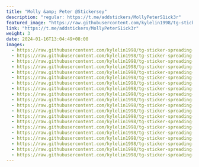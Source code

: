 ```yaml
---
title: "Molly &amp; Peter @Stickersey"
description: "regular: https://t.me/addstickers/MollyPeterS1ick3r"
featured_image: "https://raw.githubusercontent.com/kylelin1998/tg-sticker-spreading-worldwide-images/main/img/c20cfdbe-d88f-4604-99a8-57f6bfed8af6.jpg"
link: "https://t.me/addstickers/MollyPeterS1ick3r"
weight: 3
date: 2024-01-16T13:04:49+08:00
images:
  - https://raw.githubusercontent.com/kylelin1998/tg-sticker-spreading-worldwide-images/main/img/c20cfdbe-d88f-4604-99a8-57f6bfed8af6.jpg
  - https://raw.githubusercontent.com/kylelin1998/tg-sticker-spreading-worldwide-images/main/img/814c68ec-4c6e-4a36-8d26-6c60255d467f.jpg
  - https://raw.githubusercontent.com/kylelin1998/tg-sticker-spreading-worldwide-images/main/img/d25b1e77-a56a-4cb5-a28a-786b14931c40.jpg
  - https://raw.githubusercontent.com/kylelin1998/tg-sticker-spreading-worldwide-images/main/img/02cdc6c4-b640-4e92-bd91-e7289e898973.jpg
  - https://raw.githubusercontent.com/kylelin1998/tg-sticker-spreading-worldwide-images/main/img/29d683d8-4936-40aa-9ab8-674e1f73a923.jpg
  - https://raw.githubusercontent.com/kylelin1998/tg-sticker-spreading-worldwide-images/main/img/b1cd13a5-e94a-4309-a398-671439b34c0c.jpg
  - https://raw.githubusercontent.com/kylelin1998/tg-sticker-spreading-worldwide-images/main/img/23da8f01-a565-48bd-bf0d-e7e6c252c376.jpg
  - https://raw.githubusercontent.com/kylelin1998/tg-sticker-spreading-worldwide-images/main/img/6fd2b04a-0034-4d90-81e2-425a22581d32.jpg
  - https://raw.githubusercontent.com/kylelin1998/tg-sticker-spreading-worldwide-images/main/img/e89f77a0-0766-4e56-8708-8fd605d83d3c.jpg
  - https://raw.githubusercontent.com/kylelin1998/tg-sticker-spreading-worldwide-images/main/img/3c004636-f26a-4227-b56e-a3bd7117d1f6.jpg
  - https://raw.githubusercontent.com/kylelin1998/tg-sticker-spreading-worldwide-images/main/img/268da712-d34f-4f46-a79e-61a744adf6b4.jpg
  - https://raw.githubusercontent.com/kylelin1998/tg-sticker-spreading-worldwide-images/main/img/efb2df6f-512d-43cb-808e-c7be311795a0.jpg
  - https://raw.githubusercontent.com/kylelin1998/tg-sticker-spreading-worldwide-images/main/img/6017c771-975e-4d12-985c-253f6c592c64.jpg
  - https://raw.githubusercontent.com/kylelin1998/tg-sticker-spreading-worldwide-images/main/img/af78bc9b-7a70-497f-8555-34e66e05fa94.jpg
  - https://raw.githubusercontent.com/kylelin1998/tg-sticker-spreading-worldwide-images/main/img/01e6097b-e134-488d-a5a3-93695a71e26d.jpg
  - https://raw.githubusercontent.com/kylelin1998/tg-sticker-spreading-worldwide-images/main/img/c8e43263-282b-4cd1-aa17-608f5bedd9a8.jpg
  - https://raw.githubusercontent.com/kylelin1998/tg-sticker-spreading-worldwide-images/main/img/a805b616-bbaf-4954-bfe2-299c5cdd9667.jpg
  - https://raw.githubusercontent.com/kylelin1998/tg-sticker-spreading-worldwide-images/main/img/cce4e1b7-ca91-45e0-98df-076f3fdb9d0f.jpg
  - https://raw.githubusercontent.com/kylelin1998/tg-sticker-spreading-worldwide-images/main/img/35c7d800-7968-437f-aa69-ad7c78c016f4.jpg
  - https://raw.githubusercontent.com/kylelin1998/tg-sticker-spreading-worldwide-images/main/img/726ff5a9-d09c-4d07-b136-3b828684515d.jpg
---
```

